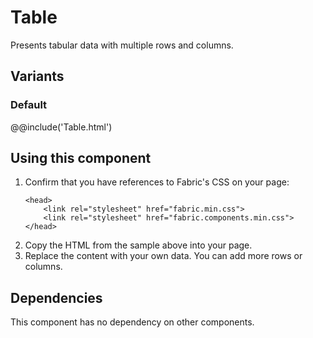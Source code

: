 # Table
Presents tabular data with multiple rows and columns.

## Variants

### Default
@@include('Table.html')

## Using this component
1. Confirm that you have references to Fabric's CSS on your page:
    ```
    <head>
        <link rel="stylesheet" href="fabric.min.css">
        <link rel="stylesheet" href="fabric.components.min.css">
    </head>
    ```
2. Copy the HTML from the sample above into your page.
3. Replace the content with your own data. You can add more rows or columns.

## Dependencies
This component has no dependency on other components.
